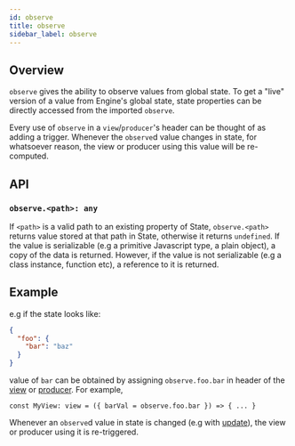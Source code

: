 ```yaml
---
id: observe
title: observe
sidebar_label: observe
---
```


## Overview

`observe` gives the ability to observe values from global state. To get a "live"
version of a value from Engine's global state, state properties can be directly
accessed from the imported `observe`.

Every use of `observe` in a `view`/`producer`'s header can be thought of as
adding a trigger. Whenever the `observe`d value changes in state, for whatsoever
reason, the view or producer using this value will be re-computed.

## API

### `observe.<path>: any`

If `<path>` is a valid path to an existing property of State, `observe.<path>`
returns value stored at that path in State, otherwise it returns `undefined`. If
the value is serializable (e.g a primitive Javascript type, a plain object), a
copy of the data is returned. However, if the value is not serializable (e.g a
class instance, function etc), a reference to it is returned.

## Example

e.g if the state looks like:

```json
{
  "foo": {
    "bar": "baz"
  }
}
```

value of `bar` can be obtained by assigning `observe.foo.bar` in header of the
[view](/docs/api/view) or [producer](/docs/api/producer). For example,

```
const MyView: view = ({ barVal = observe.foo.bar }) => { ... }
```

Whenever an `observe`d value in state is changed (e.g with
[update](/docs/api/update)), the view or producer using it is re-triggered.
